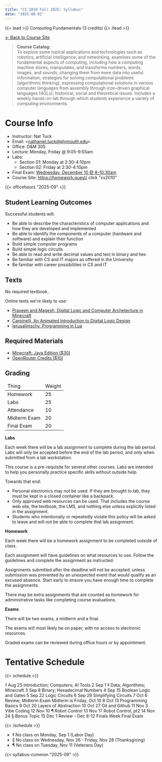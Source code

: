 ```yaml
---
title: "CS 2010 Fall 2025: Syllabus"
date: "2025-08-01"
---
```


{{< lead >}}
Computing Fundamentals (3 credits)
{{< /lead >}}

[&larr; Back to Course Site](../)

<blockquote>
<b>Course Catalog:</b><br>
To explore some topical applications and technologies such as
robotics, artificial intelligence, and networking, examines some of
the fundamental aspects of computing, including how a computing
machine stores, manipulates, and transforms numbers, words, images,
and sounds, changing them from mere data into useful information;
strategies for solving computational problems (algorithmic thinking);
expressing computational solutions in various computer languages from
assembly through icon-driven graphical languages (4GLs); historical,
social and theoretical issues. Includes a weekly hands-on lab through
which students experience a variety of computing environments.
</blockquote>

# Course Info

- Instructor: Nat Tuck
- Email: \<<nathaniel.tuck@plymouth.edu>\>
- Office: D&M 305
- Lecture: Monday, Friday @ 9:05-9:55am
- Labs:
  - Section 01: Monday at 2:30-4:10pm
  - Section 02: Friday at 2:30-4:10pm
- Final Exam: [Wednesday, December 10 @ 8-10:30am](
  https://www.plymouth.edu/sites/default/files/media/2025-08/Fall%202025%20Final%20Exam%20Schedule.pdf)
- Course Site: <https://homework.quest/> click "cs2010"

{{< officehours "2025-09" >}}

## Student Learning Outcomes

Successful students will:

- Be able to describe the characteristics of computer applications
  and how they are developed and implemented
- Be able to identify the components of a computer (hardware and
  software) and explain their function
- Build simple computer programs
- Build simple logic circuits
- Be able to read and write decimal values and text in binary and hex
- Be familiar with CS and IT majors as offered in the University
- Be familiar with career possibilities in CS and IT

## Texts

No required textbook.

Online texts we're likely to use:

- [Praveen and Magesh, Digital Logic and Computer Archetecture in Minecraft](https://cmsc-389e.github.io/digital-logic-computer-architecture-minecraft/index.html)
- [Carpinelli, An Animated Introduction to Digital Logic Design](
 https://digitalcommons.njit.edu/oat/1/)
- [Ierusalimschy, Programming in Lua](https://www.lua.org/pil/1.html)

## Required Materials

- [Minecraft: Java Edition ($30)](https://www.minecraft.net/en-us/store/minecraft-deluxe-collection-pc?tabs=%7B%22details%22%3A0%7D)
- [OpenRouter Credits ($10)](https://openrouter.ai/)

## Grading

<table class="table table-striped">
  <thead>
  <tr>
   <td>Thing</td>
   <td>Weight</td>
 </tr>
  </thead>
  <tbody>
 <tr>
   <td>Homework</td>
   <td>25</td>
 </tr>
  <tr>
   <td>Labs</td>
   <td>25</td>
 </tr>
 <tr>
   <td>Attendance</td>
   <td>10</td>
 </tr>
  <tr>
   <td>Midterm Exam</td>
   <td>20</td>
 </tr>
  <tr>
   <td>Final Exam</td>
   <td>20</td>
 </tr>
  </tbody>
</table>

**Labs**

Each week there will be a lab assignment to complete during the lab
period. Labs will only be accepted before the end of the lab period,
and only when submitted from a lab workstation.

This course is a pre-requisite for several other courses. Labs are
intended to help you personally practice specific skills without
outside help.

Towards that end:

- Personal electronics may not be used. If they are brought to
   lab, they must be kept in a closed container like a backpack.
- Only approved web resources can be used. That includes the course
   web site, the textbook, the LMS, and nothing else unless explicitly
   listed in the assignment.
- Students who intentionally or repeatedly violate this policy will
   be asked to leave and will not be able to complete that lab
   assignment.

**Homework**

Each week there will be a homework assignment to be completed outside
of class.

Each assignment will have guidelines on what resources to use. Follow the
guidelines and complete the assignment as instructed.

Assignments submitted after the deadline will not be accepted, unless submission
was prevented by an unexpected event that would qualify as an excused absence.
Start early to ensure you have enough time to complete the assignments.

There may be extra assignments that are counted as homework for
administrative tasks like completing course evaluations.

**Exams**

There will be two exams, a midterm and a final.

The exams will most likely be on paper, with no access to electronic
resources.

Graded exams can be reviewed during office hours or by appointment.

# Tentative Schedule

{{< schedule >}}

<tr>
 <td>1</td>
 <td>Aug 25</td>
 <td>Introduction; Computers; AI Tools</td>
 <td></td>
</tr>
<tr>
 <td>2</td>
 <td>Sep 1 ‡</td>
 <td>Data; Algorithms; Minecraft</td>
 <td></td>
</tr>
<tr>
 <td>3</td>
 <td>Sep 8</td>
 <td>Binary; Hexadecimal Numbers</td>
 <td></td>
</tr>
<tr>
 <td>4</td>
 <td>Sep 15</td>
 <td>Boolean Logic and Gates</td>
 <td></td>
</tr>
<tr>
 <td>5</td>
 <td>Sep 22</td>
 <td>Logic Circuits</td>
 <td></td>
</tr>
<tr>
 <td>6</td>
 <td>Sep 29</td>
 <td>Simplifying Circuits</td>
 <td></td>
</tr>
<tr>
 <td>7</td>
 <td>Oct 6</td>
 <td>Review; Midterm Exam</td>
 <td>Midterm is Friday, Oct 10</td>
</tr>
<tr>
 <td>8</td>
 <td>Oct 13</td>
 <td>Programming Basics</td>
 <td></td>
</tr>
<tr>
 <td>9</td>
 <td>Oct 20</td>
 <td>Layers of Abstraction</td>
 <td></td>
</tr>
<tr>
 <td>10</td>
 <td>Oct 27</td>
 <td>Git and Github</td>
 <td></td>
</tr>
<tr>
 <td>11</td>
 <td>Nov 3</td>
 <td>Vibe Coding</td>
 <td></td>
</tr>
<tr>
 <td>12</td>
 <td>Nov 10 ¶</td>
 <td>Robot Control</td>
 <td></td>
</tr>
<tr>
 <td>13</td>
 <td>Nov 17</td>
 <td>Robot Control, pt2</td>
 <td></td>
</tr>
<tr>
 <td>14</td>
 <td>Nov 24 §</td>
 <td>Bonus Topic</td>
 <td></td>
</tr>
<tr>
 <td>15</td>
 <td>Dec 1</td>
 <td>Review</td>
 <td></td>
</tr>
<tr>
 <td>-</td>
 <td>Dec 8-12</td>
 <td>Finals Week</td>
 <td>Final Exam</td>
</tr>

{{< /schedule >}}

- ‡ No class on Monday, Sep 1 (Labor Day)
- § No class on Wednesday, Nov 26 - Friday, Nov 28 (Thanksgiving)
- ¶ No class on Tuesday, Nov 11 (Veterans Day)

{{< syllabus-common "2025-09" >}}
